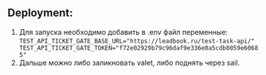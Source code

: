 ## Deployment:
1. Для запуска необходимо добавить в .env файл переменные:  
`
TEST_API_TICKET_GATE_BASE_URL="https://leadbook.ru/test-task-api/"
TEST_API_TICKET_GATE_TOKEN="f72e02929b79c96daf9e336e0a5cdb8059e60685"
`
2. Дальше можно либо заликновать valet, либо поднять через sail.
